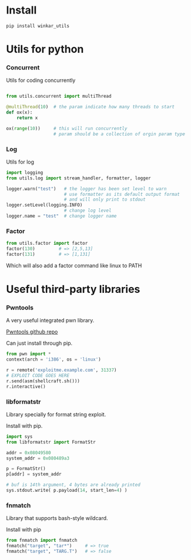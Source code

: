 # Install
```shell
pip install winkar_utils
```

# Utils for python


### Concurrent
Utils for coding concurrently

```python

from utils.concurrent import multiThread

@multiThread(10)  # the param indicate how many threads to start
def ox(x):
    return x

ox(range(10))     # this will run concurrently
                  # param should be a collection of orgin param type
```

### Log
Utils for log

```python
import logging
from utils.log import stream_handler, formatter, logger

logger.warn("test")   # the logger has been set level to warn
                      # use formatter as its default output format
                      # and will only print to stdout
logger.setLevel(logging.INFO)
                      # change log level
logger.name = "test"  # change logger name
```


### Factor
```python
from utils.factor import factor
factor(130)         # => [2,5,13]
factor(131)         # => [1,131]
```

Which will also add a factor command like linux to PATH


# Useful third-party libraries

### Pwntools
A very useful integrated pwn library.

[Pwntools github repo](https://github.com/Gallopsled/pwntools)

Can just install through pip.

```python
from pwn import *
context(arch = 'i386', os = 'linux')

r = remote('exploitme.example.com', 31337)
# EXPLOIT CODE GOES HERE
r.send(asm(shellcraft.sh()))
r.interactive()
```

### libformatstr
Library specially for format string exploit.

Install with pip.

```python
import sys
from libformatstr import FormatStr

addr = 0x08049580
system_addr = 0x080489a3

p = FormatStr()
p[addr] = system_addr

# buf is 14th argument, 4 bytes are already printed
sys.stdout.write( p.payload(14, start_len=4) )
```

### fnmatch
Library that supports bash-style wildcard.

Install with pip

```python
from fnmatch import fnmatch
fnmatch("target", "tar*")     # => true
fnmatch("target", "TARG.T")   # => false
```
